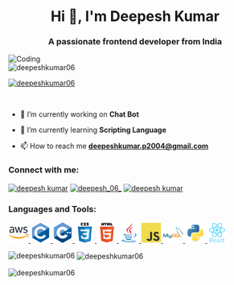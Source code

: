 <h1 align="center">Hi 👋, I'm Deepesh Kumar</h1>
<h3 align="center">A passionate frontend developer from India</h3><img align="right" alt="Coding" width="1000" src="https://images.unsplash.com/photo-1457305237443-44c3d5a30b89?q=80&w=1474&auto=format&fit=crop&ixlib=rb-4.0.3&ixid=M3wxMjA3fDB8MHxwaG90by1wYWdlfHx8fGVufDB8fHx8fA%3D%3D">
<p align="left"> <img src="https://komarev.com/ghpvc/?username=deepeshkumar06&label=Profile%20views&color=0e75b6&style=flat" alt="deepeshkumar06" /> </p>

<p align="left"> <a href="https://github.com/ryo-ma/github-profile-trophy"><img src="https://github-profile-trophy.vercel.app/?username=deepeshkumar06" alt="deepeshkumar06" /></a> </p>

<p align="left"> <a href="https://twitter.com/" target="blank"><img src="https://img.shields.io/twitter/follow/?logo=twitter&style=for-the-badge" alt="" /></a> </p>

- 🔭 I’m currently working on **Chat Bot**

- 🌱 I’m currently learning **Scripting Language**

- 📫 How to reach me **deepeshkumar.p2004@gmail.com**

<h3 align="left">Connect with me:</h3>
<p align="left">
<a href="https://linkedin.com/in/deepesh kumar" target="blank"><img align="center" src="https://raw.githubusercontent.com/rahuldkjain/github-profile-readme-generator/master/src/images/icons/Social/linked-in-alt.svg" alt="deepesh kumar" height="30" width="40" /></a>
<a href="https://instagram.com/deepesh_06_" target="blank"><img align="center" src="https://raw.githubusercontent.com/rahuldkjain/github-profile-readme-generator/master/src/images/icons/Social/instagram.svg" alt="deepesh_06_" height="30" width="40" /></a>
<a href="https://www.codechef.com/users/deepesh kumar" target="blank"><img align="center" src="https://cdn.jsdelivr.net/npm/simple-icons@3.1.0/icons/codechef.svg" alt="deepesh kumar" height="30" width="40" /></a>
</p>

<h3 align="left">Languages and Tools:</h3>
<p align="left"> <a href="https://aws.amazon.com" target="_blank" rel="noreferrer"> <img src="https://raw.githubusercontent.com/devicons/devicon/master/icons/amazonwebservices/amazonwebservices-original-wordmark.svg" alt="aws" width="40" height="40"/> </a> <a href="https://www.cprogramming.com/" target="_blank" rel="noreferrer"> <img src="https://raw.githubusercontent.com/devicons/devicon/master/icons/c/c-original.svg" alt="c" width="40" height="40"/> </a> <a href="https://www.w3schools.com/cpp/" target="_blank" rel="noreferrer"> <img src="https://raw.githubusercontent.com/devicons/devicon/master/icons/cplusplus/cplusplus-original.svg" alt="cplusplus" width="40" height="40"/> </a> <a href="https://www.w3schools.com/css/" target="_blank" rel="noreferrer"> <img src="https://raw.githubusercontent.com/devicons/devicon/master/icons/css3/css3-original-wordmark.svg" alt="css3" width="40" height="40"/> </a> <a href="https://www.w3.org/html/" target="_blank" rel="noreferrer"> <img src="https://raw.githubusercontent.com/devicons/devicon/master/icons/html5/html5-original-wordmark.svg" alt="html5" width="40" height="40"/> </a> <a href="https://www.java.com" target="_blank" rel="noreferrer"> <img src="https://raw.githubusercontent.com/devicons/devicon/master/icons/java/java-original.svg" alt="java" width="40" height="40"/> </a> <a href="https://developer.mozilla.org/en-US/docs/Web/JavaScript" target="_blank" rel="noreferrer"> <img src="https://raw.githubusercontent.com/devicons/devicon/master/icons/javascript/javascript-original.svg" alt="javascript" width="40" height="40"/> </a> <a href="https://www.mysql.com/" target="_blank" rel="noreferrer"> <img src="https://raw.githubusercontent.com/devicons/devicon/master/icons/mysql/mysql-original-wordmark.svg" alt="mysql" width="40" height="40"/> </a> <a href="https://www.python.org" target="_blank" rel="noreferrer"> <img src="https://raw.githubusercontent.com/devicons/devicon/master/icons/python/python-original.svg" alt="python" width="40" height="40"/> </a> <a href="https://reactjs.org/" target="_blank" rel="noreferrer"> <img src="https://raw.githubusercontent.com/devicons/devicon/master/icons/react/react-original-wordmark.svg" alt="react" width="40" height="40"/> </a> </p>

<p><img align="left" src="https://github-readme-stats.vercel.app/api/top-langs?username=deepeshkumar06&show_icons=true&locale=en&layout=compact" alt="deepeshkumar06" /></p>

<p>&nbsp;<img align="center" src="https://github-readme-stats.vercel.app/api?username=deepeshkumar06&show_icons=true&locale=en" alt="deepeshkumar06" /></p>

<p><img align="center" src="https://github-readme-streak-stats.herokuapp.com/?user=deepeshkumar06&" alt="deepeshkumar06" /></p>
